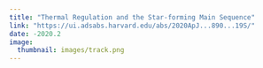 ```yaml
---
title: "Thermal Regulation and the Star-forming Main Sequence"
link: "https://ui.adsabs.harvard.edu/abs/2020ApJ...890...19S/"
date: -2020.2
image: 
  thumbnail: images/track.png
---
```


